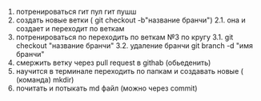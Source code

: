1. потренироваться гит пул гит пушш 
2. создать новые ветки ( git checkout -b"название бранчи")
2.1. она и создает и переходит по веткам
3. потренироваться по переходить по веткам  №3 по кругу
3.1. git checkout  "название бранчи"
3.2. удаление бранчи git branch -d "имя бранчи"
4. смержить ветку через pull request в githab (обьеденить)
5. научится в терминале переходить по папкам и создавать новые ( (команда) mkdir)
6. почитать и потыкать md файл (можно через commit)
